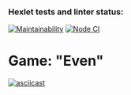 ### Hexlet tests and linter status:
[![Maintainability](https://api.codeclimate.com/v1/badges/ff1ac9e05b665f467e96/maintainability)](https://codeclimate.com/github/Bitvinus/frontend-project-lvl1/maintainability)
[![Node CI](https://github.com/Bitvinus/frontend-project-lvl1/workflows/Node%20CI/badge.svg)](https://github.com/Bitvinus/frontend-project-lvl1/actions)

# Game: "Even"
[![asciicast](https://asciinema.org/a/w1wbJ2HzB0RJmz0WiM1eW6AMa.svg)](https://asciinema.org/a/w1wbJ2HzB0RJmz0WiM1eW6AMa)